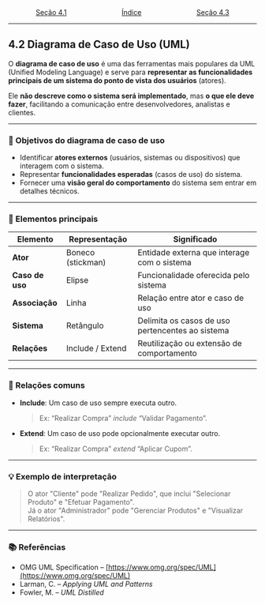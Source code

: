 <div style="width:100%; display: flex;"> <p style="margin: auto" align="center"> <a href="4e1.md">Seção 4.1</a> </p><p style="margin: auto" align="center"> <a href="0.md">Índice</a> </p><p style="margin: auto" align="right"> <a href="4e3.md">Seção 4.3</a> </p> </div>

---

## 4.2 Diagrama de Caso de Uso (UML)

O **diagrama de caso de uso** é uma das ferramentas mais populares da UML (Unified Modeling Language) e serve para **representar as funcionalidades principais de um sistema do ponto de vista dos usuários** (atores).

Ele **não descreve como o sistema será implementado**, mas **o que ele deve fazer**, facilitando a comunicação entre desenvolvedores, analistas e clientes.

---

### 🎯 Objetivos do diagrama de caso de uso

- Identificar **atores externos** (usuários, sistemas ou dispositivos) que interagem com o sistema.
- Representar **funcionalidades esperadas** (casos de uso) do sistema.
- Fornecer uma **visão geral do comportamento** do sistema sem entrar em detalhes técnicos.

---

### 🧩 Elementos principais

| Elemento        | Representação     | Significado                                      |
| --------------- | ----------------- | ------------------------------------------------ |
| **Ator**        | Boneco (stickman) | Entidade externa que interage com o sistema      |
| **Caso de uso** | Elipse            | Funcionalidade oferecida pelo sistema            |
| **Associação**  | Linha             | Relação entre ator e caso de uso                 |
| **Sistema**     | Retângulo         | Delimita os casos de uso pertencentes ao sistema |
| **Relações**    | Include / Extend  | Reutilização ou extensão de comportamento        |

---

### 🔁 Relações comuns

- **Include**: Um caso de uso sempre executa outro.

  > Ex: “Realizar Compra” _include_ “Validar Pagamento”.

- **Extend**: Um caso de uso pode opcionalmente executar outro.
  > Ex: “Realizar Compra” _extend_ “Aplicar Cupom”.

---

### 💡 Exemplo de interpretação

> O ator "Cliente" pode "Realizar Pedido", que inclui "Selecionar Produto" e "Efetuar Pagamento".  
> Já o ator "Administrador" pode "Gerenciar Produtos" e "Visualizar Relatórios".

---

### 📚 Referências

- OMG UML Specification – [https://www.omg.org/spec/UML](https://www.omg.org/spec/UML)
- Larman, C. – _Applying UML and Patterns_
- Fowler, M. – _UML Distilled_
